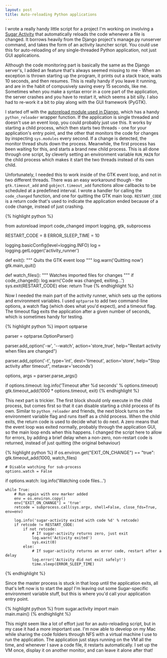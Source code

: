 ```yaml
---
layout: post
title: Auto-reloading Python applications
---
```


I wrote a really handy little script for a project I'm working on involving a
[Sugar Activity](http://activities.sugarlabs.org//en-US/sugar/) that
automatically reloads the code whenever a file is changed. It borrows heavily
from the Django project's manage.py runserver command, and takes the form of an
activity launcher script.  You could use this for auto-reloading of any
single-threaded Python application, not just GUI applications.

Although the code monitoring part is basically the same as the Django server's,
I added an feature that's always seemed missing to me - When an
exception is thrown starting up the program, it prints out a stack trace, waits
10 seconds, and then resumes. This is really handy if you leave it running, and
are in the habit of compusively saving every 15 seconds, like me. Sometimes when
you make a syntax error in a core part of the application, the server crashes
and you have to restart it, which seems a bit silly. I also had to re-work it a
bit to play along with the GUI framework (PyGTK).

I started off with the [autoreload module used in
Django](http://code.djangoproject.com/browser/django/trunk/django/utils/autoreload.py),
which has a handy `python_reloader` wrapper function. If the application is
single threaded and doesn't use an event loop, you could probably just use this.
It works by starting a child process, which then starts two threads - one for
your application's entry point, and the other that monitors the code for changes
by inspecting `sys.modules` every second. If a change is detected, the monitor
thread shuts down the process. Meanwhile, the first process has been waiting for
this, and starts a brand new child process. This is all done through one script,
by cleverly setting an environment variable `RUN_MAIN` for the child process
which makes it start the two threads instead of its own child.

Unfortunately, I needed this to work inside of the GTK event loop, and not in
two different threads. There was an easy workaround though - the
`gtk.timeout_add` and `gobject.timeout_add` functions allow callbacks to be
scheduled at a predefined interval. I wrote a handler for calling the
`code_changed` function, and one for quitting the GTK main loop. `RESTART_CODE`
is a return code that's used to indicate the application ended because of a code
change, instead of just crashing.

{% highlight python %}

from autoreload import code_changed
import logging, gtk, subprocess

RESTART_CODE = 8
ERROR_SLEEP_TIME = 10

logging.basicConfig(level=logging.INFO)
log = logging.getLogger('activity_runner')

def exit():
    """ Quits the GTK event loop """
    log.warn('Quitting now')
    gtk.main_quit()


def watch_files():
    """ Watches imported files for changes """
    if code_changed():
        log.warn('Code was changed, exiting...')
        sys.exit(RESTART_CODE)
    else:
        return True
{% endhighlight %}

Now I needed the main part of the activity runner, which sets up the options and
environment variables. I used `optparse` to add two command-line options, a
watch flag (which does what you'd expect), and a timeout flag. The timeout flag
exits the application after a given number of seconds, which is sometimes handy
for testing.

{% highlight python %}
import optparse

parser = optparse.OptionParser()

parser.add_option('-w', '--watch', action='store_true', 
        help="Restart activity when files are changed")

parser.add_option('-t', type='int', dest='timeout', action='store', 
        help="Stop activity after timeout", metavar='seconds')

options, args = parser.parse_args()

if options.timeout:
    log.info('Timeout after %d seconds' % options.timeout)
    gtk.timeout_add(1000 * options.timeout, exit)
{% endhighlight %}

This next part is trickier. The first block should only execute in the child
process, but comes first so that it can disable starting a child process of its
own. Similar to `python_reloader` and friends, the next block turns on the
environment variable flag and runs itself as a child process. When the child
exits, the return code is used to decide what to do next. A zero means that the
event loop was exited normally, probably through the application GUI, so the
main loop ends when this happens. I changed the script here to allow for
errors, by adding a brief delay when a non-zero, non-restart code is returned,
instead of just quitting (the original behaviour)

{% highlight python %}
if os.environ.get("EXIT_ON_CHANGE") == "true":
    gtk.timeout_add(1000, watch_files)

    # Disable watching for sub-process
    options.watch = False

if options.watch:
    log.info('Watching code files...')

    while True:
        # Run again with env marker added
        env = os.environ.copy()
        env["EXIT_ON_CHANGE"] = 'true'
        retcode = subprocess.call(sys.argv, shell=False, close_fds=True, env=env)

        log.info('sugar-activity exited with code %d' % retcode)
        if retcode != RESTART_CODE:
            if not retcode:
                # If sugar-activity returns zero, just exit
                log.warn('Activity exited')
                sys.exit(0)
            else:
                # If sugar-activity returns an error code, restart after a delay
                log.error('Activity did not exit safely!')
                time.sleep(ERROR_SLEEP_TIME)
{% endhighlight %}

Since the master process is stuck in that loop until the application exits, all
that's left now is to start the app! I'm leaving out some Sugar-specific
environment variable stuff, but this is where you'd call your application entry
point.

{% highlight python %}
from sugar.activity import main                                                 
main.main() 
{% endhighlight %}

This might seem like a lot of effort just for an auto-reloading script, but in
my case it had a more important use. I'm now able to develop on my Mac while
sharing the code folders through NFS with a virtual machine I use to run the
application. The application just stays running on the VM all the time, and
whenever I save a code file, it restarts automatically. I set up the VM once,
display it on another monitor, and can leave it alone after that!

